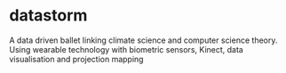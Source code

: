 # datastorm
A data driven ballet linking climate science and computer science theory. Using wearable technology with biometric sensors, Kinect, data visualisation and projection mapping
